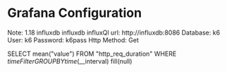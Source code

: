 # Grafana Configuration
Note: 1.18 influxdb 
influxdb
influxQl
url: http://influxdb:8086
Database: k6
User: k6
Password: k6pass
Http Method: Get




SELECT mean("value") FROM "http_req_duration" WHERE $timeFilter GROUP BY time($__interval) fill(null)

